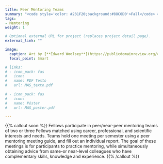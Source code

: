 ```yaml
---
title: Peer Mentoring Teams
summary: "<code style='color: #231F20;background:#88C0D0'>Fall</code> <br> Fellows mentor each other to develop connections and apply their expertise."
tags:
- Mentoring
weight: 1

# Optional external URL for project (replaces project detail page).
external_link: ""

image:
  caption: Art by [**Edward Woolsey**](https://publicdomainreview.org/collection/fancy-turning)
  focal_point: Smart

# links:
# - icon_pack: fas
#   icon:
#   name: PDF Texto
#   url: MAS_texto.pdf
  
# - icon_pack: fas
#   icon:
#   name: Póster
#   url: MAS_poster.pdf

---
```


{{% callout soon %}}
Fellows participate in peer/near-peer mentoring teams of two or three Fellows matched using career, professional, and scientific interests and needs. Teams hold one meeting per semester using a peer mentoring meeting guide, and fill out an individual report. The goal of these meetings is for participants to practice mentoring, while simultaneously obtaining advice from same-or near-level colleagues who have complementary skills, knowledge and experience.
{{% /callout %}}
